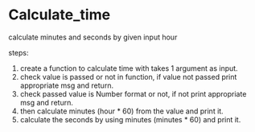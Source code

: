 # Calculate_time

calculate minutes and seconds by given input hour

steps:
1. create a function to calculate time with takes 1 argument as input.
2. check value is passed or not in function, if value not passed print appropriate msg and return.
3. check passed value is Number format or not, if not print appropriate msg and return.
4. then calculate minutes (hour * 60) from the value and print it.
5. calculate the seconds by using minutes (minutes * 60) and print it.